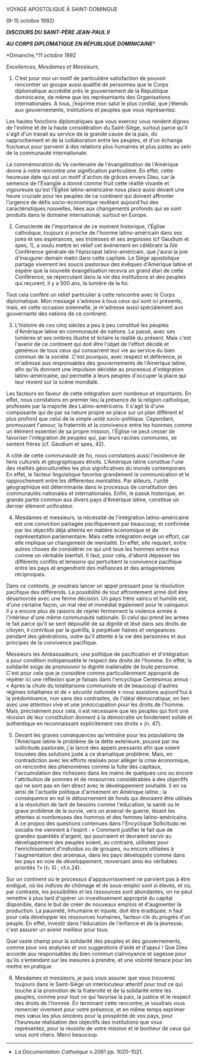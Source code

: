 VOYAGE APOSTOLIQUE À SAINT-DOMINGUE

(9-15 octobre 1992)

***DISCOURS DU SAINT-PÈRE JEAN-PAUL II***

***AU CORPS DIPLOMATIQUE*** ***EN RÉPUBLIQUE DOMINICAINE****

*Dimanche,**11 octobre 1992*

*Excellences, Mesdames et Messieurs*,

1. C’est pour moi un motif de particulière satisfaction de pouvoir rencontrer un groupe aussi qualifié de personnes que le Corps diplomatique accrédité près le gouvernement de la République dominicaine, de même que les représentants des Organisations internationales. A tous, j’exprime mon salut le plus cordial, que j’étends aux gouvernements, institutions et peuples que vous représentez.

Les hautes fonctions diplomatiques que vous exercez vous rendent dignes de l'estime et de la haute considération du Saint-Siège, surtout parce qu'il s'agit d'un travail au service de la grande cause de la paix, du rapprochement et de la collaboration entre les peuples, et d'un échange fructueux pour parvenir à des relations plus humaines et plus justes au sein de la communauté internationale.

La commémoration du Ve centenaire de l'évangélisation de l'Amérique donne à notre rencontre une signification particulière. En effet, cette heureuse date qui est un motif d'action de grâces envers Dieu, car la semence de l'Évangile a donné comme fruit cette réalité vivante et vigoureuse qu'est l'Église latino-américaine nous place aussi devant une heure cruciale pour les peuples de ce continent qui doivent affronter l'urgence de défis socio-économique revêtant aujourd'hui des caractéristiques nouvelles, liées aux changements profonds qui se sont produits dans le domaine international, surtout en Europe.

2. Consciente de l'importance de ce moment historique, l'Église catholique, toujours si proche de l'homme latino-américain dans ses joies et ses espérances, ses tristesses et ses angoisses (cf Gaudium et spes, 1), a voulu mettre en relief cet événement en célébrant la IVe Conférence générale de l'épiscopat latino-américain, que j'aurai la joie d'inaugurer demain matin dans cette capitale. Le Siège apostolique partage vivement les soucis pastoraux des évêques d'Amérique latine et espère que la nouvelle évangélisation recevra un grand élan de cette Conférence, se répercutant dans la vie des institutions et des peuples qui reçurent, il y a 500 ans, la lumière de la foi.

Tout cela confère un relief particulier à cette rencontre avec le Corps diplomatique. Mon message s'adresse à tous ceux qui sont ici présents, mais, en cette occasion solennelle, je m'adresse aussi spécialement aux gouvernants des nations de ce continent.

3. L'histoire de ces cinq siècles a peu à peu constitué les peuples d'Amérique latine en communauté de nations. Le passé, avec ses lumières et ses ombres illustre et éclaire la réalité du présent. Mais c'est l'avenir de ce continent qui doit être l'objet de l'effort décidé et généreux de tous ceux qui consacrent leur vie au service du bien commun de la société. C'est pourquoi, avec respect et déférence, je m'adresse aux responsables des gouvernements de l'Amérique latine, afin qu'ils donnent une impulsion décidée au processus d'intégration latino-américaine, qui permette à leurs peuples d'occuper la place qui leur revient sur la scène mondiale.

Les facteurs en faveur de cette intégration sont nombreux et importants. En effet, nous constatons en premier lieu la présence de la religion catholique, professée par la majorité des Latino-américains. Il s'agit là d'une composante qui de par sa nature propre se place sur un plan différent et plus profond que celui de la simple unité socio-politique. Cependant, promouvant l'amour, la fraternité et la convivence entre les hommes comme un élément essentiel de sa propre mission, l'Église ne peut cesser de favoriser l'intégration de peuples qui, par leurs racines communes, se sentent frères (cf. Gaudium et spes, 42).

A côté de cette communauté de foi, nous constatons aussi l'existence de liens culturels et géographiques étroits. L'Amérique latine constitue l'une des réalités géoculturelles les plus significatives du monde contemporain. En effet, le facteur linguistique favorise grandement la communication et le rapprochement entre les différentes mentalités. Par ailleurs, l'unité géographique est déterminante dans le processus de constitution des communautés nationales et internationales. Enfin, le passé historique, en grande partie commun aux divers pays d'Amérique latine, constitue un dernier élément unificateur.

4. Mesdames et messieurs, la nécessité de l'intégration latino-américaine est une conviction partagée pacifiquement par beaucoup, et confirmée par les objectifs déjà atteints en matière économique et de représentation parlementaire. Mais cette intégration exige un effort, car elle implique un changement de mentalité. En effet, elle requiert, entre autres choses de considérer ce qui unit tous les hommes entre eux comme un véritable bienfait. Il faut, pour cela, d'abord dépasser les différents conflits et tensions qui perturbent la convivence pacifique entre les pays et engendrent des méfiances et des antagonismes réciproques.

Dans ce contexte, je voudrais lancer un appel pressant pour la résolution pacifique des différends. La possibilité de tout affrontement armé doit être désamorcée avec une ferme décision. Un pays frère vaincu et humilié est, d'une certaine façon, un mal réel et immédiat également pour le vainqueur. Il y a encore plus de raisons de rejeter fermement la violence armée à l'intérieur d'une même communauté nationale. Si celui qui prend les armes le fait parce qu'il se sent dépouillé de sa dignité et lésé dans ses droits de citoyen, il contribue par la guérilla, à perpétuer haines et vengeances pendant des générations, outre qu'il attente à la vie des personnes et aux principes de la convivence pacifique.

Messieurs les Ambassadeurs, une politique de pacification et d'intégration a pour condition indispensable le respect des droits de l'homme. En effet, la solidarité exige de promouvoir la dignité inaliénable de toute personne. C'est pour cela que je considère comme particulièrement approprié de répéter ici une réflexion que je faisais dans l'encyclique Centesimus annus : « Après la chute du totalitarisme communiste et de beaucoup d'autres régimes totalitaires et de « *sécurité nationale* » nous assistons aujourd'hui à la prédominance, non sans des contrastes, de l'idéal démocratique, en lien avec une attention vive et une préoccupation pour les droits de l'homme. Mais, précisément pour cela, il est nécessaire que les peuples qui font une révision de leur constitution donnent à la démocratie un fondement solide et authentique en reconnaissant explicitement ces droits » (n. 47).

5. Devant les graves conséquences qu'entraîne pour les populations de l'Amérique latine le problème de la dette extérieure, poussé par ma sollicitude pastorale, j'ai lancé des appels pressants afin que soient trouvées des solutions juste à ce dramatique problème. Mais, en contradiction avec les efforts réalisés pour alléger la crise économique, on rencontre des phénomènes comme la fuite des capitaux, l'accumulation des richesses dans les mains de quelques-uns ou encore l'attribution de sommes et de ressources considérables à des objectifs qui ne sont pas en lien direct avec le développement souhaité. Il en va ainsi de l'actuelle politique d'armement en Amérique latine ; la conséquence en est le détournement de fonds qui devraient être utilisés à la résolution de tant de besoins comme l'éducation, la santé ou le grave problème de la survie, vers un arsenal de guerre, lésant les attentes si nombreuses des hommes et des femmes latino-américains. A ce propos des questions contenues dans l'Encyclique Sollicitudo rei socialis me viennent à l'esprit : « Comment justifier le fait que de grandes quantités d'argent, qui pourraient et devraient servir au développement des peuples soient, au contraire, utilisées pour l'enrichissement d'individus ou de groupes, ou encore utilisées à l'augmentation des arsenaux, dans les pays développés comme dans les pays en voie de développement, renversant ainsi les véritables priorités ?» (n. l0 ; cf.n.24).

Sur un continent où le processus d'appauvrissement ne parvient pas à être endigué, où les indices de chômage et de sous-emploi sont si élevés, et où, par contraste, les possibilités et les ressources sont abondantes, on ne peut remettre à plus tard d'opérer un investissement approprié du capital disponible, dans le but de créer de nouveaux emplois et d'augmenter la production. La pauvreté, inhumaine et injuste, doit être éradiquée. n faut pour cela développer les ressources humaines, facteur-clé du progrès d'un peuple. En effet, investir dans l'éducation de l'enfance et de la jeunesse, c'est assurer un avenir meilleur pour tous.

Quel vaste champ pour la solidarité des peuples et des gouvernements, comme pour vos analyses et vos suggestions d'aide et d'appui ! Que Dieu accorde aux responsables du bien commun clairvoyance et sagesse pour qu'ils s'entendent sur les mesures à prendre, et une volonté tenace pour les mettre en pratique.

6. Mesdames et messieurs, je puis vous assurer que vous trouverez toujours dans le Saint-Siège un interlocuteur attentif pour tout ce qui touche à la promotion de la fraternité et de la solidarité entre les peuples, comme pour tout ce qui favorise la paix, la justice et le respect des droits de l'homme. En terminant cette rencontre, je voudrais vous remercier vivement pour votre présence, et en même temps exprimer mes vœux les plus sincères pour la prospérité de vos pays, pour l’heureuse réalisation des objectifs des institutions que vous représentez, pour la réussite de votre mission et le bonheur de ceux qui vous sont chers. Merci beaucoup.

* * *

* *La Documentation Catholique* n.2061 pp. 1020-1021.